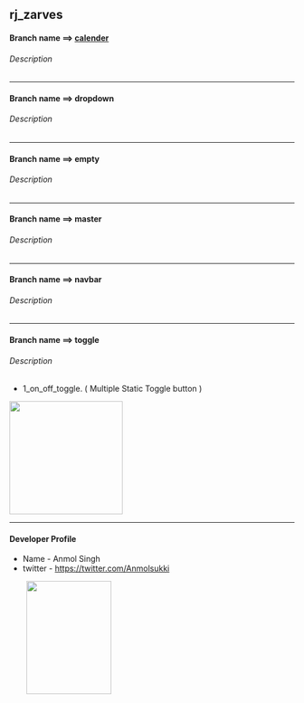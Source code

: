 ## rj_zarves

#### Branch name ==> [calender](https://github.com/anmolsukki/rj_zarves/tree/calender)
###### Description 

------------------------------------------------------------------------------------------------------------------------------------------
#### Branch name ==> dropdown
###### Description 

------------------------------------------------------------------------------------------------------------------------------------------
#### Branch name ==> empty
###### Description 

------------------------------------------------------------------------------------------------------------------------------------------
#### Branch name ==> master
###### Description 

------------------------------------------------------------------------------------------------------------------------------------------
#### Branch name ==> navbar
###### Description 

------------------------------------------------------------------------------------------------------------------------------------------
#### Branch name ==> toggle
###### Description 

*  1_on_off_toggle. ( Multiple Static Toggle button )
<img height="200" src="https://github.com/anmolsukki/rj_zarves/raw/master/photos/1_on_off_toggle.png" width="200" style="max-width:100%;">

------------------------------------------------------------------------------------------------------------------------------------------
#### Developer Profile
*   Name - Anmol Singh
*   twitter - https://twitter.com/Anmolsukki
<img height="200" src="https://github.com/anmolsukki/rj_zarves/raw/master/photos/PHOTO%203.jpg" width="150" hspace="30" style="max-width:100%;">
<br/>
